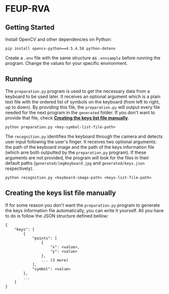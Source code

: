 # FEUP-RVA
## Getting Started
Install OpenCV and other dependencies on Python:

```
pip install opencv-python==4.5.4.58 python-dotenv
```

Create a `.env` file with the same structure as `.envsample` before running the program. Change the values for your specific environment.

## Running

The `preparation.py` program is used to get the necessary data from a keyboard to be used later. It receives an optional argument which is a plain text file with the ordered list of symbols on the keyboard (from left to right, up to down). By providing this file, the `preparation.py` will output every file needed for the next program in the `generated` folder. If you don't want to provide that file, check [**Creating the keys list file manually**](##Creating-the-keys-list-file-manually).

```
python preparation.py <key-symbol-list-file-path>
```

The `recognition.py` identifies the keyboard through the camera and detects user input following the user's finger. It receives two optional arguments: the path of the keyboard image and the path of the keys information file (which arre both outputted by the `preparation.py` program). If these arguments are not provided, the program will look for the files in their default paths (`generated/imgKeyboard.jpg` and `generated/keys.json` respectively).

```
python recognition.py <keyboard-image-path> <keys-list-file-path>
```

## Creating the keys list file manually

If for some reason you don't want the `preparation.py` program to generate the keys information file automatically, you can write it yourself. All you have to do is follow the JSON structure defined bellow:
```
{
    "keys": [
        {
            "points": [
                {
                    "x": <value>,
                    "y": <value>
                },
                ... (3 more)
            ],
            "symbol": <value>
        },
        ...
    ]
}
```